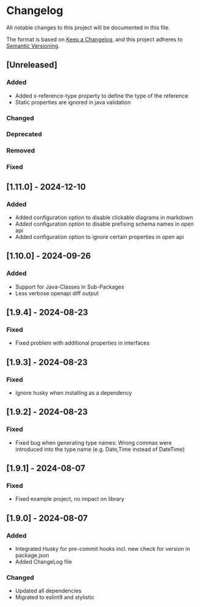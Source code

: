 # Changelog

All notable changes to this project will be documented in this file.

The format is based on [Keep a Changelog](https://keepachangelog.com/en/1.1.0/),
and this project adheres to [Semantic Versioning](https://semver.org/spec/v2.0.0.html).

## [Unreleased]

### Added
- Added x-reference-type property to define the type of the reference
- Static properties are ignored in java validation

### Changed

### Deprecated

### Removed

### Fixed

## [1.11.0] - 2024-12-10
### Added
- Added configuration option to disable clickable diagrams in markdown
- Added configuration option to disable prefixing schema names in open api
- Added configuration option to ignore certain properties in open api

## [1.10.0] - 2024-09-26
### Added
- Support for Java-Classes in Sub-Packages
- Less verbose openapi diff output

## [1.9.4] - 2024-08-23
### Fixed
- Fixed problem with additional properties in interfaces

## [1.9.3] - 2024-08-23
### Fixed
- Ignore husky when installing as a dependency

## [1.9.2] - 2024-08-23
### Fixed
- Fixed bug when generating type names: Wrong commas were introduced into the type name (e.g. Date,Time instead of DateTime)

## [1.9.1] - 2024-08-07
### Fixed
- Fixed example project, no impact on library

## [1.9.0] - 2024-08-07
### Added
- Integrated Husky for pre-commit hooks incl. new check for version in package.json
- Added ChangeLog file

### Changed
- Updated all dependencies
- Migrated to eslint9 and stylistic
